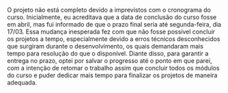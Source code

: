O projeto não está completo devido a imprevistos com o cronograma do curso. Inicialmente, eu acreditava que a data de conclusão do curso fosse em abril, mas fui informado de que o prazo final seria até segunda-feira, dia 17/03. Essa mudança inesperada fez com que não fosse possível concluir os projetos a tempo, especialmente devido a erros técnicos desconhecidos que surgiram durante o desenvolvimento, os quais demandaram mais tempo para resolução do que o disponível. Diante disso, para garantir a entrega no prazo, optei por salvar o progresso até o ponto em que parei, com a intenção de retomar o trabalho assim que concluir todos os módulos do curso e puder dedicar mais tempo para finalizar os projetos de maneira adequada.
